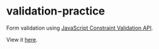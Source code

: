 # validation-practice

Form validation using [JavaScript Constraint Validation API](https://developer.mozilla.org/en-US/docs/Learn/Forms/Form_validation#validating_forms_using_javascript).

View it [here](https://ispervoykin.github.io/validation-practice/).
